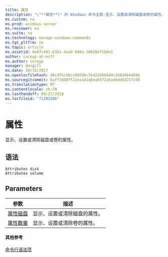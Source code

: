 ```yaml
---
title: 属性
description: "\"**属性**\" 的 Windows 命令主题-显示、设置或清除磁盘或卷的属性。"
ms.custom: na
ms.prod: windows-server
ms.reviewer: na
ms.suite: na
ms.technology: manage-windows-commands
ms.tgt_pltfrm: na
ms.topic: article
ms.assetid: da67c481-b3b1-4aa9-840a-10828ef1b6e5
author: coreyp-at-msft
ms.author: coreyp
manager: dongill
ms.date: 10/16/2017
ms.openlocfilehash: d0cdfbc5bcc60596c7e42d2668d4c2b8a9b4450b
ms.sourcegitcommit: 6aff3d88ff22ea141a6ea6572a5ad8dd6321f199
ms.translationtype: MT
ms.contentlocale: zh-CN
ms.lasthandoff: 09/27/2019
ms.locfileid: "71382586"
---
```

# <a name="attributes"></a>属性



显示、设置或清除磁盘或卷的属性。

## <a name="syntax"></a>语法

```
Attributes disk
Attributes volume
```

## <a name="parameters"></a>Parameters

|参数|描述|
|---------|-----------|
|[属性磁盘](attributes-disk.md)|显示、设置或清除磁盘的属性。|
|[属性数量](attributes-volume.md)|显示、设置或清除卷的属性。|

#### <a name="additional-references"></a>其他参考

[命令行语法项](command-line-syntax-key.md)

